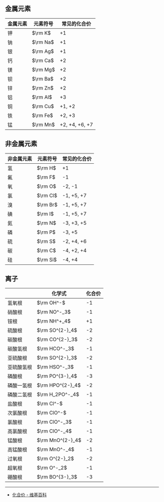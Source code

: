 ## 金属元素

| 金属元素 | 元素符号 | 常见的化合价   |
| -------- | -------- | -------------- |
| 钾       | $\rm K$  | +1             |
| 钠       | $\rm Na$ | +1             |
| 银       | $\rm Ag$ | +1             |
| 钙       | $\rm Ca$ | +2             |
| 镁       | $\rm Mg$ | +2             |
| 钡       | $\rm Ba$ | +2             |
| 锌       | $\rm Zn$ | +2             |
| 铝       | $\rm Al$ | +3             |
| 铜       | $\rm Cu$ | +1, +2         |
| 铁       | $\rm Fe$ | +2, +3         |
| 锰       | $\rm Mn$ | +2, +4, +6, +7 |

## 非金属元素

| 非金属元素 | 元素符号 | 常见的化合价 |
| ---------- | -------- | ------------ |
| 氢         | $\rm H$  | +1           |
| 氟         | $\rm F$  | -1           |
| 氧         | $\rm O$  | -2, -1       |
| 氯         | $\rm Cl$ | -1, +5, +7   |
| 溴         | $\rm Br$ | -1, +5, +7   |
| 碘         | $\rm I$  | -1, +5, +7   |
| 氮         | $\rm N$  | -3, +3, +5   |
| 磷         | $\rm P$  | -3, +5       |
| 硫         | $\rm S$  | -2, +4, +6   |
| 碳         | $\rm C$  | -4, +2, +4   |
| 硅         | $\rm Si$ | -4, +4       |

## 离子

|            | 化学式           | 化合价 |
| ---------- | ---------------- | ------ |
| 氢氧根     | $\rm OH^-$       | -1     |
| 硝酸根     | $\rm NO^-_3$     | -1     |
| 铵根       | $\rm NH^+_4$     | +1     |
| 硫酸根     | $\rm SO^{2-}_4$  | -2     |
| 碳酸根     | $\rm CO^{2-}_3$  | -2     |
| 碳酸氢根   | $\rm HCO^-_3$    | -1     |
| 亚硫酸根   | $\rm SO^{2-}_3$  | -2     |
| 亚硫酸氢根 | $\rm HSO^-_3$    | -1     |
| 磷酸根     | $\rm PO^{3-}_4$  | -3     |
| 磷酸一氢根 | $\rm HPO^{2-}_4$ | -2     |
| 磷酸二氢根 | $\rm H_2PO^-_4$  | -1     |
| 盐酸根     | $\rm Cl^-$       | -1     |
| 次氯酸根   | $\rm ClO^-$      | -1     |
| 氯酸根     | $\rm ClO^-_3$    | -1     |
| 高氯酸根   | $\rm ClO^-_4$    | -1     |
| 锰酸根     | $\rm MnO^{2-}_4$ | -2     |
| 高锰酸根   | $\rm MnO^-_4$    | -1     |
| 过氧根     | $\rm O^{2-}_2$   | -2     |
| 超氧根     | $\rm O^-_2$      | -1     |
| 硼酸根     | $\rm BO^{3-}_3$  | -3     |

---

- [化合价 - 维基百科](https://zh.wikipedia.org/wiki/%E5%8C%96%E5%90%88%E4%BB%B7)
